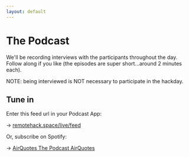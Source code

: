 ```yaml
---
layout: default
---
```


# The Podcast

We'll be recording interviews with the participants throughout the day. Follow along if you like (the episodes are super short...around 2 minutes each).

NOTE: being interviewed is NOT necessary to participate in the hackday.

## Tune in

Enter this feed url in your Podcast App:

→ [remotehack.space/live/feed](https://remotehack.space/live/feed)

Or, subscribe on Spotify:

→ [AirQuotes The Podcast AirQuotes](https://open.spotify.com/show/2ppoyoTxxSv9IvRGGqLWP7?si=tuWMxyvWShO9OlcOvljgmg)
